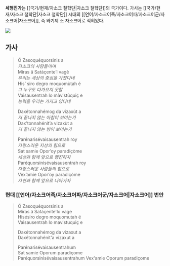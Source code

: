 **세행진가**는 [[국가/현재/자소크 철학단|자소크 철학단]]의 국가이다. 가사는 [[국가/현재/자소크 철학단|자소크 철학단]] 시대의 [[언어/자소크어족/자소크어파/자소크어군/자소크어|자소크어]], 즉 와기제 소 자소크어로 적혀있다.

![](https://youtu.be/m7qG_NvaWwg?si=9O8QSJtUF_SqDEcO)

## 가사
> Ö Zasoquéquorsinis a  
> *자소크의 사람들이여*  
> Miras ä Satáçente’l vagè  
> *우리는 세상의 중심을 가졌다네*  
> His’ siro degro moquomùtah é  
> *그 누구도 다가오지 못할*  
> Vaisausentrah lo màvistùquiç e  
> *능력을 우리는 가지고 있다네*
> 
> Daxétonnahémog da vizaxùt a  
> *저 끝나지 않는 아침이 보이는가*  
> Dax’tonnahénit’a vizaxùt a  
> *저 끝나지 않는 밤이 보이는가*
> 
> Parénarisévaisausentrah roy  
> *자랑스러운 지성의 힘으로*  
> Sat samie Opor’oy paradiçòme  
> *세상과 함께 앞으로 행진하자*  
> Paréquorsinisévaisausentrah roy  
> *자랑스러운 사람들의 힘으로*  
> Vex’amie Opor’oy paradiçòme  
> *자연과 함께 앞으로 나아가자*

### 현대 [[언어/자소크어족/자소크어파/자소크어군/자소크어|자소크어]] 번안
> Ö Zasoquéquorsinis a  
> Miras ä Satáçente'lo vage  
> Hisésiro degro moquomutah é  
> Vaisausentrah lo mavistuquiç e
> 
> Daxétonnahémog da vizaxut a  
> Daxétonnahénit'a vizaxut a  
> 
> Parénarisévaisausentrahum  
> Sat samie Oporum paradiçome  
> Paréquorsinisévaisausentrahum
> Vex'amie Oporum paradiçome
